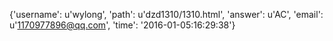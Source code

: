 {'username': u'wylong', 'path': u'dzd1310/1310.html', 'answer': u'AC', 'email': u'1170977896@qq.com', 'time': '2016-01-05:16:29:38'}